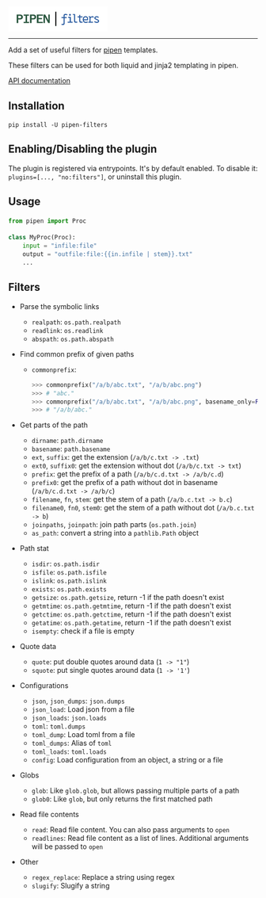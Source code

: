 <img src="docs/pipen-filters.png" align="center" width="200px"/>
<hr />

Add a set of useful filters for [pipen][1] templates.

These filters can be used for both liquid and jinja2 templating in pipen.

[API documentation](https://pwwang.github.io/pipen-filters/api/pipen_filters.filters/)

## Installation

```shell
pip install -U pipen-filters
```

## Enabling/Disabling the plugin

The plugin is registered via entrypoints. It's by default enabled. To disable it:
`plugins=[..., "no:filters"]`, or uninstall this plugin.

## Usage

```python
from pipen import Proc

class MyProc(Proc):
    input = "infile:file"
    output = "outfile:file:{{in.infile | stem}}.txt"
    ...
```

## Filters

- Parse the symbolic links

  - `realpath`: `os.path.realpath`
  - `readlink`: `os.readlink`
  - `abspath`: `os.path.abspath`

- Find common prefix of given paths

  - `commonprefix`:

      ```python
      >>> commonprefix("/a/b/abc.txt", "/a/b/abc.png")
      >>> # "abc."
      >>> commonprefix("/a/b/abc.txt", "/a/b/abc.png", basename_only=False)
      >>> # "/a/b/abc."
      ```

- Get parts of the path

  - `dirname`: `path.dirname`
  - `basename`: `path.basename`
  - `ext`, `suffix`: get the extension (`/a/b/c.txt -> .txt`)
  - `ext0`, `suffix0`: get the extension without dot (`/a/b/c.txt -> txt`)
  - `prefix`: get the prefix of a path (`/a/b/c.d.txt -> /a/b/c.d`)
  - `prefix0`: get the prefix of a path without dot in basename (`/a/b/c.d.txt -> /a/b/c`)
  - `filename`, `fn`, `stem`: get the stem of a path (`/a/b.c.txt -> b.c`)
  - `filename0`, `fn0`, `stem0`: get the stem of a path without dot (`/a/b.c.txt -> b`)
  - `joinpaths`, `joinpath`: join path parts (`os.path.join`)
  - `as_path`: convert a string into a `pathlib.Path` object

- Path stat

  - `isdir`: `os.path.isdir`
  - `isfile`: `os.path.isfile`
  - `islink`: `os.path.islink`
  - `exists`: `os.path.exists`
  - `getsize`: `os.path.getsize`, return -1 if the path doesn't exist
  - `getmtime`: `os.path.getmtime`, return -1 if the path doesn't exist
  - `getctime`: `os.path.getctime`, return -1 if the path doesn't exist
  - `getatime`: `os.path.getatime`, return -1 if the path doesn't exist
  - `isempty`: check if a file is empty

- Quote data

  - `quote`: put double quotes around data (`1 -> "1"`)
  - `squote`: put single quotes around data (`1 -> '1'`)

- Configurations
  - `json`, `json_dumps`: `json.dumps`
  - `json_load`: Load json from a file
  - `json_loads`: `json.loads`
  - `toml`: `toml.dumps`
  - `toml_dump`: Load toml from a file
  - `toml_dumps`: Alias of `toml`
  - `toml_loads`: `toml.loads`
  - `config`: Load configuration from an object, a string or a file

- Globs

  - `glob`: Like `glob.glob`, but allows passing multiple parts of a path
  - `glob0`: Like `glob`, but only returns the first matched path

- Read file contents

  - `read`: Read file content. You can also pass arguments to `open`
  - `readlines`: Read file content as a list of lines. Additional arguments will be passed to `open`

- Other

  - `regex_replace`: Replace a string using regex
  - `slugify`: Slugify a string

[1]: https://github.com/pwwang/pipen
